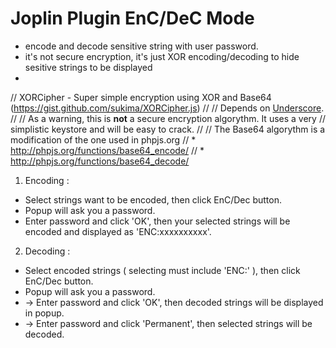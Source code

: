 # Joplin Plugin EnC/DeC Mode

- encode and decode sensitive string with user password.
- it's not secure encryption, it's just XOR encoding/decoding to hide sesitive strings to be displayed
- 
// XORCipher - Super simple encryption using XOR and Base64 (https://gist.github.com/sukima/XORCipher.js)
//
// Depends on [Underscore](http://underscorejs.org/).
//
// As a warning, this is **not** a secure encryption algorythm. It uses a very
// simplistic keystore and will be easy to crack.
//
// The Base64 algorythm is a modification of the one used in phpjs.org
// * http://phpjs.org/functions/base64_encode/
// * http://phpjs.org/functions/base64_decode/


1. Encoding :

- Select strings want to be encoded, then click EnC/Dec button.
- Popup will ask you a password.
- Enter password and click 'OK', then your selected strings will be encoded and displayed as 'ENC:xxxxxxxxxx'.


2. Decoding :

- Select encoded strings ( selecting must include 'ENC:' ), then click EnC/Dec button.
- Popup will ask you a password.
- -> Enter password and click 'OK', then decoded strings will be displayed in popup.
- -> Enter password and click 'Permanent', then selected strings will be decoded.

